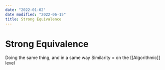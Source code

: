 ```yaml
---
date: "2022-01-02"
date modified: "2022-06-15"
title: Strong Equivalence
---
```


# Strong Equivalence
Doing the same thing, and in a same way
Similarity = on the [[Algorithmic]] level
